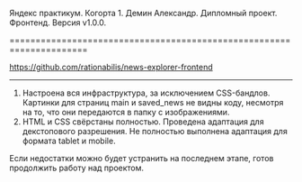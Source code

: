 Яндекс практикум. Когорта 1. Демин Александр. Дипломный проект. Фронтенд. Версия v1.0.0.

=====================================================================

https://github.com/rationabilis/news-explorer-frontend

------------------------------------------------------
1. Настроена вся инфраструктура, за исключением CSS-бандлов. Картинки для страниц main и saved_news не видны коду, несмотря на то, что они передаются в папку с изображениями.
2. HTML и CSS свёрстаны полностью. Проведена адаптация для декстопового разрешения. Не полностью выполнена адаптация для формата tablet и mobile.

Если недостатки можно будет устранить на последнем этапе, готов продолжить работу над проектом.


